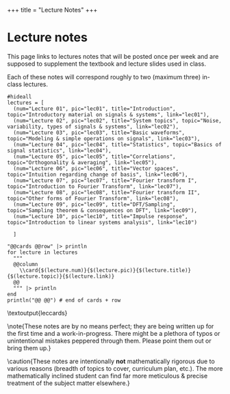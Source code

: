 +++
title = "Lecture Notes"
+++


# Lecture notes

This page links to lectures notes that will be posted once per week and are
supposed to supplement the textbook and lecture slides used in class. 

Each of these notes will correspond roughly to two (maximum three) in-class
lectures. 

```julia:leccards
#hideall
lectures = [
  (num="Lecture 01", pic="lec01", title="Introduction", topic="Introductory material on signals & systems", link="lec01"),
  (num="Lecture 02", pic="lec02", title="System topics", topic="Noise, variability, types of signals & systems", link="lec02"),
  (num="Lecture 03", pic="lec03", title="Basic waveforms", topic="Modeling & simple operations on signals", link="lec03"), 
  (num="Lecture 04", pic="lec04", title="Statistics", topic="Basics of signal statistics", link="lec04"),
  (num="Lecture 05", pic="lec05", title="Correlations", topic="Orthogonality & averaging", link="lec05"),
  (num="Lecture 06", pic="lec06", title="Vector spaces", topic="Intuition regarding change of basis", link="lec06"),
  (num="Lecture 07", pic="lec07", title="Fourier transform I", topic="Introduction to Fourier Transform", link="lec07"),
  (num="Lecture 08", pic="lec08", title="Fourier transform II", topic="Other forms of Fourier Transform", link="lec08"),
  (num="Lecture 09", pic="lec09", title="DFT/Sampling", topic="Sampling theorem & consequences on DFT", link="lec09"),
  (num="Lecture 10", pic="lec10", title="Impulse response", topic="Introduction to linear systems analysis", link="lec10")

  ]

"@@cards @@row" |> println
for lecture in lectures
  """
  @@column
    \\card{$(lecture.num)}{$(lecture.pic)}{$(lecture.title)}{$(lecture.topic)}{$(lecture.link)}
  @@
  """ |> println
end
println("@@ @@") # end of cards + row
```

\textoutput{leccards}


\note{These notes are by no means perfect; they are being written up for the
first time and a work-in-progress. There might be a plethora of typos or
unintentional mistakes peppered through them. Please point them out or bring
them up.}

\caution{These notes are intentionally **not** mathematically rigorous due to
various reasons (breadth of topics to cover, curriculum plan, etc.). The
more mathematically inclined student can find far more meticulous & precise 
treatment of the subject matter elsewhere.}

